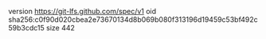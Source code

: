 version https://git-lfs.github.com/spec/v1
oid sha256:c0f90d020cbea2e73670134d8b069b080f313196d19459c53bf492c59b3cdc15
size 442
